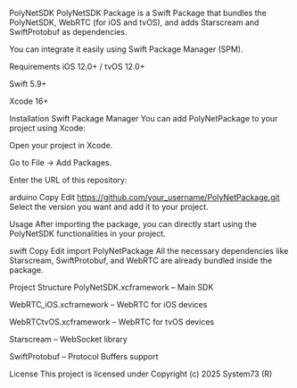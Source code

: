 PolyNetSDK
PolyNetSDK Package is a Swift Package that bundles the PolyNetSDK, WebRTC (for iOS and tvOS), and adds Starscream and SwiftProtobuf as dependencies.

You can integrate it easily using Swift Package Manager (SPM).

Requirements
iOS 12.0+ / tvOS 12.0+

Swift 5.9+

Xcode 16+

Installation
Swift Package Manager
You can add PolyNetPackage to your project using Xcode:

Open your project in Xcode.

Go to File → Add Packages.

Enter the URL of this repository:

arduino
Copy
Edit
https://github.com/your_username/PolyNetPackage.git
Select the version you want and add it to your project.

Usage
After importing the package, you can directly start using the PolyNetSDK functionalities in your project.

swift
Copy
Edit
import PolyNetPackage
All the necessary dependencies like Starscream, SwiftProtobuf, and WebRTC are already bundled inside the package.

Project Structure
PolyNetSDK.xcframework – Main SDK

WebRTC_iOS.xcframework – WebRTC for iOS devices

WebRTCtvOS.xcframework – WebRTC for tvOS devices

Starscream – WebSocket library

SwiftProtobuf – Protocol Buffers support

License
This project is licensed under 
Copyright (c) 2025 System73 (R)
